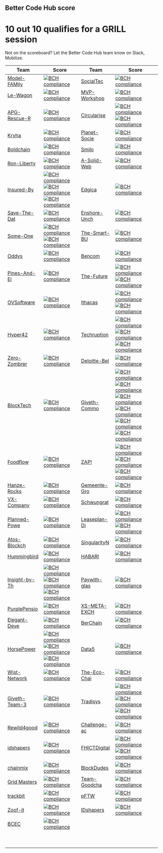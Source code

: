 
## Better Code Hub score


# 10 out 10 qualifies for a GRILL session

Not on the scoreboard? Let the Better Code Hub team know on Slack, Mobilize.


| Team  | Score   | Team  | Score  |
|---|---|---|---|
| [Model-FAMily](https://github.com/odysseyhack/model-family)  | [![BCH compliance](https://bettercodehub.com/edge/badge/odysseyhack/model-family?branch=master&token=a77f363aa30093f2f8886bb2533f1bf580b950ea)](https://bettercodehub.com/)  | [SocialTec](https://github.com/odysseyhack/socialtec)  |  [![BCH compliance](https://bettercodehub.com/edge/badge/odysseyhack/socialtec?branch=master&token=514eec658dfd1d81bb3fb9f4433957e78fb398db)](https://bettercodehub.com/)  |
| [Le-Wagon](https://github.com/odysseyhack/le-wagon) | [![BCH compliance](https://bettercodehub.com/edge/badge/odysseyhack/le-wagon?branch=master&token=5aefc783eae308dd3ded740caee4bc6d245df40b)](https://bettercodehub.com/)  | [MVP-Workshop](https://github.com/odysseyhack/mvp-workshop) | [![BCH compliance](https://bettercodehub.com/edge/badge/odysseyhack/mvp-workshop?branch=master&token=56a4cb8b656597520c9d3fed9e42e08f8475c438)](https://bettercodehub.com/) |
| [APG-Rescue-R](https://github.com/odysseyhack/apg-rescue-rangers) | [![BCH compliance](https://bettercodehub.com/edge/badge/odysseyhack/apg-rescue-rangers?branch=master&token=79de89d34552faffb9f5b0c2fa4420d9e76d85c8)](https://bettercodehub.com/)  | [Circularise](https://github.com/odysseyhack/circularise)  |  [![BCH compliance](https://bettercodehub.com/edge/badge/odysseyhack/circularise?branch=master&token=75802c74c6d7d22a794eeee346fd4032815d33d2)](https://bettercodehub.com/) [![BCH compliance](https://bettercodehub.com/edge/badge/odysseyhack/circularise-dashboard?branch=master&token=a17aeeea68a427f63136cd3c7144af9b88bfd8a8)](https://bettercodehub.com/)| 
| [Kryha](https://github.com/odysseyhack/kryha)  | [![BCH compliance](https://bettercodehub.com/edge/badge/odysseyhack/kryha?branch=master&token=1cee981850fb03b095cba418c3ff3c55ac7a35fd)](https://bettercodehub.com/)  | [Planet-Socie](https://github.com/odysseyhack/planet-society)  | [![BCH compliance](https://bettercodehub.com/edge/badge/odysseyhack/planet-society?branch=master&token=889ad2fb3af539130e7bbb7c51d82b4e4774373a)](https://bettercodehub.com/)  |
| [Boldchain](https://github.com/odysseyhack/boldchain)  | [![BCH compliance](https://bettercodehub.com/edge/badge/odysseyhack/boldchain?branch=master&token=9331611c04403356ed42406f84d8d5e5d7d67500)](https://bettercodehub.com/)  | [Smilo](https://github.com/odysseyhack/smilo)  | [![BCH compliance](https://bettercodehub.com/edge/badge/odysseyhack/smilo?branch=develop)](https://bettercodehub.com/)  |
| [Ron-Liberty](https://github.com/odysseyhack/ron-liberty-and-the-pillaristas)  | [![BCH compliance](https://bettercodehub.com/edge/badge/odysseyhack/ron-liberty-and-the-pillaristas?branch=develop&token=69a29bbebd5d668dcad6ba4b9bc14197f21bf3ef)](https://bettercodehub.com/)  | [A-Solid-Web](https://github.com/odysseyhack/a-solid-web)  |  [![BCH compliance](https://bettercodehub.com/edge/badge/odysseyhack/a-solid-web?branch=master&token=81fb0c64398ace0823100b22567948f6f37b46f2)](https://bettercodehub.com/) |
| [Insured-By](https://github.com/odysseyhack/insured-by-theledger-be)  |  [![BCH compliance](https://bettercodehub.com/edge/badge/odysseyhack/insured-by-theledger-be?branch=master&token=8ad6c4d64e4252799c59ce139049731c527c53fb)](https://bettercodehub.com/) [![BCH compliance](https://bettercodehub.com/edge/badge/odysseyhack/insured-by-theledger-fe?branch=master&token=b79fddbc43e634508df5ba449bce175c0b9ac453)](https://bettercodehub.com/)[![BCH compliance](https://bettercodehub.com/edge/badge/odysseyhack/insured-by-theledger-network?branch=master&token=a04d698265100e979c85aa4eae2166ae2241fc2b)](https://bettercodehub.com/) | [Edgica](https://github.com/odysseyhack/edgica)  | [![BCH compliance](https://bettercodehub.com/edge/badge/odysseyhack/edgica?branch=master&token=b43e2357e1913abd05d20dcb3d8ed2f49ec8ff4a)](https://bettercodehub.com/)  |
| [Save-The-Dat](https://github.com/odysseyhack/save-the-data)  | [![BCH compliance](https://bettercodehub.com/edge/badge/odysseyhack/save-the-data?branch=master&token=ac802395b2caf097d106ad9a0c00ecc455fc4a36)](https://bettercodehub.com/)  | [Enshore-Unch](https://github.com/odysseyhack/enshore_unchained)  |  [![BCH compliance](https://bettercodehub.com/edge/badge/odysseyhack/enshore_unchained?branch=master&token=9eec034c4e19655259a88382a988b6e8daba0e27)](https://bettercodehub.com/) |
| [Some-One](https://github.com/odysseyhack/some-one-backend)  | [![BCH compliance](https://bettercodehub.com/edge/badge/odysseyhack/some-one-backend?branch=master&token=5f3452ee87e348095de62548cdc7dc3197819eef)](https://bettercodehub.com/) [![BCH compliance](https://bettercodehub.com/edge/badge/odysseyhack/some-one-frontend?branch=master&token=570b3c7f40cb2cc5665deac7de75d04f87aa2033)](https://bettercodehub.com/) | [The-Smart-BU](https://github.com/odysseyhack/the-smart-buidlings)  | [![BCH compliance](https://bettercodehub.com/edge/badge/odysseyhack/the-smart-buidlings?branch=master&token=e18391e84875396654f7633ed262bc9f822b15f2)](https://bettercodehub.com/)  |
| [Oddys](https://github.com/odysseyhack/oddys)  | [![BCH compliance](https://bettercodehub.com/edge/badge/odysseyhack/oddys?branch=master&token=cefd1da75a3f33befe24c392df6237edc4492180)](https://bettercodehub.com/)  | [Bencom](https://github.com/odysseyhack/bencom)  | [![BCH compliance](https://bettercodehub.com/edge/badge/odysseyhack/bencom?branch=master&token=16165e45b7ac6eba72f54481f11edd7930f72083)](https://bettercodehub.com/)  |
| [Pines-And-El](https://github.com/odysseyhack/pines-and-electronics)  | [![BCH compliance](https://bettercodehub.com/edge/badge/odysseyhack/pines-and-electronics?branch=master&token=e919c0b6d18efd1833762ac70b6d6aded0c16f57)](https://bettercodehub.com/)  |  [The-Future](https://github.com/odysseyhack/future-firefighters-app)  | [![BCH compliance](https://bettercodehub.com/edge/badge/odysseyhack/future-firefighters-app?branch=master&token=18417a8a732d8b50323036839a6def7d303938e7)](https://bettercodehub.com/) [![BCH compliance](https://bettercodehub.com/edge/badge/odysseyhack/future-firefighters-ds?branch=master&token=bc576155366af56021a299f0cdb18a3f4242e6fd)](https://bettercodehub.com/) |
| [OVSoftware](https://github.com/odysseyhack/ovsoftware) | [![BCH compliance](https://bettercodehub.com/edge/badge/odysseyhack/ovsoftware?branch=master&token=6fdea1a370e60cf9215c6f0c5b2069be3a0906ef)](https://bettercodehub.com/)  | [Ithacas](https://github.com/odysseyhack/ithacas-face-recognition-service)  | [![BCH compliance](https://bettercodehub.com/edge/badge/odysseyhack/ithacas-face-recognition-service?branch=master&token=7b86f81aafe9d35f7fa45a65d08e7fea075229a4)](https://bettercodehub.com/) [![BCH compliance](https://bettercodehub.com/edge/badge/odysseyhack/ithacas?branch=master&token=db449e987bf89b34cada234cfa25a29570ba1870)](https://bettercodehub.com/) |
|  [Hyper42](https://github.com/odysseyhack/hyper42) | [![BCH compliance](https://bettercodehub.com/edge/badge/EBPI/Hyper42-Hackathon2019?branch=master)](https://bettercodehub.com/) |  [Techruption](https://github.com/odysseyhack/techruption-multi-party-all-night-brainstorming-repo) |  [![BCH compliance](https://bettercodehub.com/edge/badge/odysseyhack/techruption-multi-party-all-night-brainstorming-repo?branch=master&token=ab99412ad2b83e540b39b36b0d3131b49f4143f1)](https://bettercodehub.com/) [![BCH compliance](https://bettercodehub.com/edge/badge/odysseyhack/mpan-compute-initiator?branch=master&token=49674a3aaffa4b409598933b261ca5332ebef4f1)](https://bettercodehub.com/) [![BCH compliance](https://bettercodehub.com/edge/badge/odysseyhack/techruption-multi-party-all-night?branch=master&token=be035a58782c091159e21039e65e79d21da7a02a)](https://bettercodehub.com/)|
|  [Zero-Zombrer](https://github.com/odysseyhack/zero-zombrero) |  [![BCH compliance](https://bettercodehub.com/edge/badge/odysseyhack/zero-zombrero?branch=master&token=6ada7f163c7c8187cb0fb053075133ef64bdd4b9)](https://bettercodehub.com/) | [Deloitte-Bel](https://github.com/odysseyhack/deloitte-belgium)  |  [![BCH compliance](https://bettercodehub.com/edge/badge/odysseyhack/deloitte-belgium?branch=master&token=8ea0e487a777f63ff2766f92714c20667bd5f92b)](https://bettercodehub.com/) |
| [BlockTech](https://github.com/odysseyhack/blocktech)  | [![BCH compliance](https://bettercodehub.com/edge/badge/odysseyhack/blocktech?branch=master&token=a6be588955eb62ffece2f739bedf9d831408d705)](https://bettercodehub.com/)  | [Giveth-Commo](https://github.com/odysseyhack/giveth-commons-abc-lib)  |  [![BCH compliance](https://bettercodehub.com/edge/badge/odysseyhack/giveth-commons-abc-lib?branch=master)](https://bettercodehub.com/) [![BCH compliance](https://bettercodehub.com/edge/badge/odysseyhack/giveth-commons-stack?branch=master)](https://bettercodehub.com/)[![BCH compliance](https://bettercodehub.com/edge/badge/odysseyhack/giveth-commons-abc-contracts?branch=master)](https://bettercodehub.com/)[![BCH compliance](https://bettercodehub.com/edge/badge/odysseyhack/giveth-commons-abc-app?branch=master)](https://bettercodehub.com/)[![BCH compliance](https://bettercodehub.com/edge/badge/odysseyhack/giveth-commons-components?branch=master)](https://bettercodehub.com/)[![BCH compliance](https://bettercodehub.com/edge/badge/odysseyhack/giveth-commons-mv-app?branch=master)](https://bettercodehub.com/)|
| [Foodflow](https://github.com/odysseyhack/foodflow)  |  [![BCH compliance](https://bettercodehub.com/edge/badge/odysseyhack/foodflow?branch=master&token=b236d86339f2b9bec4ecb3ebc37d9fa969094988)](https://bettercodehub.com/) | [ZAP!](https://github.com/odysseyhack/Zap-UI)  | [![BCH compliance](https://bettercodehub.com/edge/badge/odysseyhack/Zap-UI?branch=master&token=7fae75735c82de8e1b8ace4cd3b2dcfbc42aceb2)](https://bettercodehub.com/) [![BCH compliance](https://bettercodehub.com/edge/badge/odysseyhack/zap?branch=master&token=9e73cf53392e31204f47283b3b089962256df79c)](https://bettercodehub.com/) [![BCH compliance](https://bettercodehub.com/edge/badge/odysseyhack/Zap-dashboard?branch=master&token=8e9d5e2ace0a06e30e5cd6b7f4668d7564960750)](https://bettercodehub.com/) |
| [Hanze-Rocks](https://github.com/odysseyhack/hanze-rocks)  |  [![BCH compliance](https://bettercodehub.com/edge/badge/odysseyhack/hanze-rocks?branch=master&token=21e49684d42f8ef77c3da6a02ef5474915ffcd6d)](https://bettercodehub.com/) | [Gemeente-Gro](https://github.com/odysseyhack/gemeente-groningen)  | [![BCH compliance](https://bettercodehub.com/edge/badge/odysseyhack/gemeente-groningen?branch=master&token=88e39e51f6ea97e4184931d6e978d58be2576884)](https://bettercodehub.com/)  |
| [VX-Company](https://github.com/odysseyhack/vx-company)  |  [![BCH compliance](https://bettercodehub.com/edge/badge/odysseyhack/vx-company?branch=master&token=89e39beaa9484ae23fbc30cbfe8b46f99a979bab)](https://bettercodehub.com/) | [Schwungrat](https://github.com/odysseyhack/schwungrat)  | [![BCH compliance](https://bettercodehub.com/edge/badge/odysseyhack/schwungrat?branch=master&token=e6fe4ad346c2f207c9b5db185cc6330ae0dd00e2)](https://bettercodehub.com/)  |
| [Planned-Powe](https://github.com/odysseyhack/planned-power)  |  [![BCH compliance](https://bettercodehub.com/edge/badge/odysseyhack/planned-power?branch=master&token=23c1399ae947fec0b9143cdadeeeef9a33742f5d)](https://bettercodehub.com/) | [Leaseplan-Di](https://github.com/odysseyhack/leaseplan-digital)  | [![BCH compliance](https://bettercodehub.com/edge/badge/odysseyhack/leaseplan-digital?branch=master&token=0faf564bc227f0fc635b7db27c19380afaed1219)](https://bettercodehub.com/) [![BCH compliance](https://bettercodehub.com/edge/badge/odysseyhack/leaseplan-digital-transaction-server?branch=master&token=34ecc9b482145dd399d7bc22a6c6c793f3573bf4)](https://bettercodehub.com/) |
| [Atos-Blockch](https://github.com/odysseyhack/atos-blockchain-factory)  | [![BCH compliance](https://bettercodehub.com/edge/badge/odysseyhack/atos-blockchain-factory?branch=master&token=39e4f67c89088f37acfe33001204d85ed1735d13)](https://bettercodehub.com/)  | [SingularityN](https://github.com/odysseyhack/singularitynet)  | [![BCH compliance](https://bettercodehub.com/edge/badge/odysseyhack/singularitynet?branch=master&token=830230b9ebb7156485181347ea001189aec47aed)](https://bettercodehub.com/)  |
| [Hummingbird](https://github.com/odysseyhack/hummingbird)  | [![BCH compliance](https://bettercodehub.com/edge/badge/odysseyhack/hummingbird?branch=develop&token=57aec9a930c23efac1d869a6b4203aab3d8e2de1)](https://bettercodehub.com/)  | [HABARI](https://github.com/odysseyhack/habari)  | [![BCH compliance](https://bettercodehub.com/edge/badge/odysseyhack/habari?branch=master&token=0d41f94e275467d5d9562c12e04d53b9001af5c6)](https://bettercodehub.com/)  |
| [Insight-by-Th](https://github.com/odysseyhack/insight-by-TheLedger-fe)  |  [![BCH compliance](https://bettercodehub.com/edge/badge/odysseyhack/insight-by-TheLedger-be?branch=master&token=ef0a61a3591104771d070cbeb270608edef54ec4)](https://bettercodehub.com/) [![BCH compliance](https://bettercodehub.com/edge/badge/odysseyhack/insight-by-TheLedger-fe?branch=master&token=697b0be9b8c38f21dd6b42c786352239615c1831)](https://bettercodehub.com/) [![BCH compliance](https://bettercodehub.com/edge/badge/odysseyhack/insight-by-TheLedger-HF?branch=master&token=41cb04d703ed7ae1919c632dbc5c41c86f9ab283)](https://bettercodehub.com/) | [Paywith-glas](https://github.com/odysseyhack/paywith.glass)  | [![BCH compliance](https://bettercodehub.com/edge/badge/odysseyhack/paywith.glass?branch=master&token=abfee2a276fabc827279c719f54108ee612162fe)](https://bettercodehub.com/)  |
| [PurplePensio](https://github.com/odysseyhack/purplepension)  | [![BCH compliance](https://bettercodehub.com/edge/badge/odysseyhack/purplepension?branch=master&token=4337bdc3943f142e378cda4a539ace3c16a3a730)](https://bettercodehub.com/) | [XS-META-EXCH](https://github.com/odysseyhack/xs-meta-exchange)  | [![BCH compliance](https://bettercodehub.com/edge/badge/odysseyhack/xs-meta-exchange?branch=master&token=f965b53c75eee7752d4b3a18c51a881d5ced1186)](https://bettercodehub.com/)  |
| [Elegant-Deve](https://github.com/odysseyhack/elegant-development)  | [![BCH compliance](https://bettercodehub.com/edge/badge/odysseyhack/elegant-development?branch=master&token=5b46e2643a3b5625d11a3dd5ff5776e56bae514c)](https://bettercodehub.com/)  | [BerChain](https://github.com/odysseyhack/berchain)  | [![BCH compliance](https://bettercodehub.com/edge/badge/odysseyhack/berchain?branch=master&token=47c5434aff4ecb0d6f65d12780f589e50a07692b)](https://bettercodehub.com/)  |
| [HorsePower](https://github.com/odysseyhack/horsepower_forecasting)  | [![BCH compliance](https://bettercodehub.com/edge/badge/odysseyhack/horsepower-community-app?branch=master&token=15bd3a5a7c733a02cf09c6c4306322cb4f4c67d8)](https://bettercodehub.com/) [![BCH compliance](https://bettercodehub.com/edge/badge/odysseyhack/horsepower-community-backend?branch=master&token=e3d71f5530d80a9c8e116e9b5e8f3510058b8364)](https://bettercodehub.com/) [![BCH compliance](https://bettercodehub.com/edge/badge/odysseyhack/horsepower_forecasting?branch=master&token=6eb7e4ab548f896e52a3d57767fffb0d8fc49b13)](https://bettercodehub.com/)  | [Data5](https://github.com/odysseyhack/data5)  |  [![BCH compliance](https://bettercodehub.com/edge/badge/odysseyhack/data5?branch=master&token=64bb688e2592c4fd2ef40e1a9ec4180d2a9082df)](https://bettercodehub.com/) |
| [Wist-Network](https://github.com/odysseyhack/wist-network)  | [![BCH compliance](https://bettercodehub.com/edge/badge/odysseyhack/wist-network?branch=master&token=4304a270423d28a47c778f8dfa6181669d834f8f)](https://bettercodehub.com/)  | [The-Eco-Chai](https://github.com/odysseyhack/the-eco-chain-app)  | [![BCH compliance](https://bettercodehub.com/edge/badge/odysseyhack/the-eco-chain?branch=master&token=4cc75b2922b34b0376e5862bba7df513cfa50c47)](https://bettercodehub.com/)  |
| [Giveth-Team-3](https://github.com/odysseyhack/giveth-team-3-morpheus-proposal-engine)  | [![BCH compliance](https://bettercodehub.com/edge/badge/odysseyhack/giveth-team-3-morpheus-proposal-engine?branch=master&token=eefc2f307c17c4de9b440bb2f6ba6e1cc9c6e3df)](https://bettercodehub.com/)  | [Tradisys](https://github.com/odysseyhack/tradisys-apg-s2w-web) |  [![BCH compliance](https://bettercodehub.com/edge/badge/odysseyhack/tradisys-node?branch=version-0.16.3-rsa)](https://bettercodehub.com/) [![BCH compliance](https://bettercodehub.com/edge/badge/odysseyhack/tradisys-apg-s2w?branch=master)](https://bettercodehub.com/) [![BCH compliance](https://bettercodehub.com/edge/badge/odysseyhack/tradisys-apg-s2w-web?branch=master)](https://bettercodehub.com/) |
| [Rewild4good](https://github.com/orgs/odysseyhack/teams/rewild4good) | [![BCH compliance](https://bettercodehub.com/edge/badge/odysseyhack/zero-zombrero?branch=master&token=6ada7f163c7c8187cb0fb053075133ef64bdd4b9)](https://bettercodehub.com/) | [Challenge-ac](https://github.com/odysseyhack/challenge-accepted) | [![BCH compliance](https://bettercodehub.com/edge/badge/odysseyhack/challenge-accepted?branch=master&token=8dc57b7c064d6a3815f4c2c7e11da3fa3174576c)](https://bettercodehub.com/) |
| [idshapers](https://github.com/odysseyhack/idshapers) |  [![BCH compliance](https://bettercodehub.com/edge/badge/odysseyhack/idshapers?branch=master&token=af656f5a0898fd7449571b51ed28933fa9cacf56)](https://bettercodehub.com/) | [FHICTDigital](https://github.com/odysseyhack/fhictdigital) | [![BCH compliance](https://bettercodehub.com/edge/badge/odysseyhack/fhictdigital?branch=master&token=51449d357421395a795d4993fb57ab379d86d8e4)](https://bettercodehub.com/) [![BCH compliance](https://bettercodehub.com/edge/badge/odysseyhack/fhictdigital-frontend?branch=master&token=91be343a14d733299e9e029bab94364103aa1c18)](https://bettercodehub.com/) |
| [chainmix](https://github.com/orgs/odysseyhack/teams/chainmix)  | [![BCH compliance](https://bettercodehub.com/edge/badge/odysseyhack/chainmix?branch=master)](https://bettercodehub.com/) | [BlockDudes](https://github.com/orgs/odysseyhack/teams/blockdudes) | [![BCH compliance](https://bettercodehub.com/edge/badge/odysseyhack/blockdudes?branch=master&token=76fb020fb5d71d2171a8d2c0e4ca2662fc948a07)](https://bettercodehub.com/) |
| [Grid Masters](https://github.com/orgs/odysseyhack/teams/grid-masters) | [![BCH compliance](https://bettercodehub.com/edge/badge/odysseyhack/grid-masters?branch=master&token=79dad38771e97c4ee7ebc072103232299bf1d931)](https://bettercodehub.com/) | [Team-Goodcha](https://github.com/orgs/odysseyhack/teams/team-goodchain) | [![BCH compliance](https://bettercodehub.com/edge/badge/odysseyhack/team-goodchain?branch=master&token=6310f45fb95bf1fe01cbd31b61f0398bcf666cba)](https://bettercodehub.com/) |
| [trackbit](https://github.com/orgs/odysseyhack/teams/trackbit) | [![BCH compliance](https://bettercodehub.com/edge/badge/odysseyhack/trackbit?branch=master&token=b4a054ae097aecf7077a098b459e2dc32b0b3f20)](https://bettercodehub.com/) | [pFTW](https://github.com/orgs/odysseyhack/teams/pftw) | [![BCH compliance](https://bettercodehub.com/edge/badge/odysseyhack/pftw?branch=master&token=dacec470201efe4ca64bcfbeaebb632e8d83b2ff)](https://bettercodehub.com/) |
| [Zoof-it](https://github.com/orgs/odysseyhack/teams/zoof-it) | [![BCH compliance](https://bettercodehub.com/edge/badge/odysseyhack/zoof-it?branch=master&token=50644e012ba41a31b281298cff637db44a0f2b5e)](https://bettercodehub.com/) |  [IDshapers](https://github.com/orgs/odysseyhack/teams/idshapers) | [![BCH compliance](https://bettercodehub.com/edge/badge/odysseyhack/idshapers?branch=master&token=af656f5a0898fd7449571b51ed28933fa9cacf56)](https://bettercodehub.com/)  |
|  [BCEC](https://github.com/odysseyhack/bcec-team-b) |  [![BCH compliance](https://bettercodehub.com/edge/badge/odysseyhack/bcec-team-b?branch=master&token=6438a6a7c503f6a73143271b77a6ce33410d6a82)](https://bettercodehub.com/) |   |   |
|   |   |   |   |
|   |   |   |   |
|   |   |   |   |
|   |   |   |   |
|   |   |   |   |
|   |   |   |   |
|   |   |   |   |
|   |   |   |   |
|   |   |   |   |
